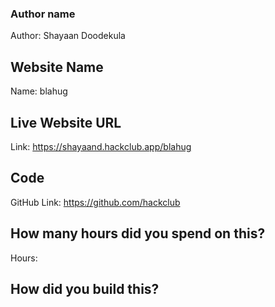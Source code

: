 ### Author name

Author: Shayaan Doodekula

<!-- A name or nickname that you want to appear as the author of the website -->

## Website Name

Name: blahug

## Live Website URL

Link: https://shayaand.hackclub.app/blahug

## Code

GitHub Link: https://github.com/hackclub

## How many hours did you spend on this?

Hours: <!-- TODO -->

## How did you build this?

<!-- TODO -->

